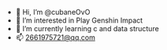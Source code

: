 - 👋 Hi, I’m @cubaneOvO
- 👀 I’m interested in Play Genshin Impact 
- 🌱 I’m currently learning c and data structure 
- 📫 2661975721@qq.com

<!---
cubaneOvO/cubaneOvO is a ✨ special ✨ repository because its `README.md` (this file) appears on your GitHub profile.
You can click the Preview link to take a look at your changes.
--->
